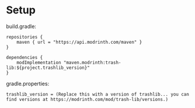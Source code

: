# Setup

build.gradle:
```
repositories {
	maven { url = "https://api.modrinth.com/maven" }
}

dependencies {
	modImplementation "maven.modrinth:trash-lib:${project.trashlib_version}"
}
```

gradle.properties:
```
trashlib_version = (Replace this with a version of trashlib... you can find versions at https://modrinth.com/mod/trash-lib/versions.)
```
